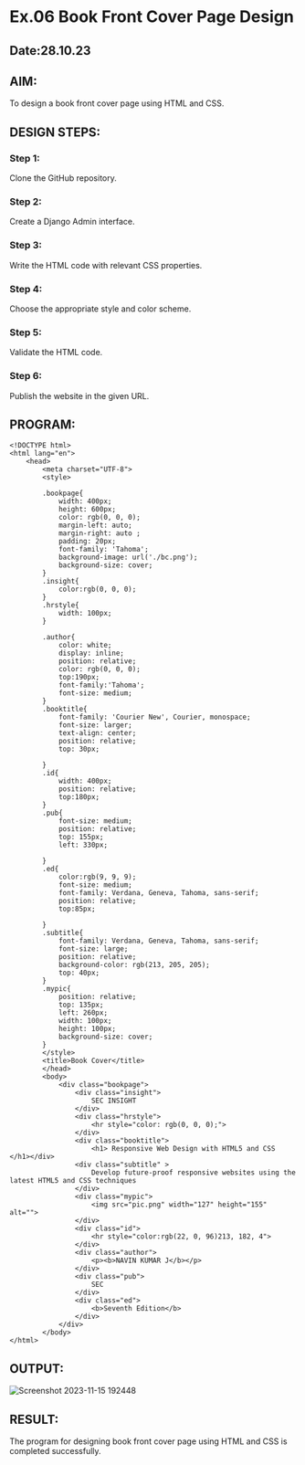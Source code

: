 # Ex.06 Book Front Cover Page Design
## Date:28.10.23

## AIM:
To design a book front cover page using HTML and CSS.

## DESIGN STEPS:

### Step 1:
Clone the GitHub repository.

### Step 2:
Create a Django Admin interface.

### Step 3:
Write the HTML code with relevant CSS properties.

### Step 4:
Choose the appropriate style and color scheme.

### Step 5:
Validate the HTML code.

### Step 6:
Publish the website in the given URL.

## PROGRAM:
```
<!DOCTYPE html>
<html lang="en">
    <head>
        <meta charset="UTF-8">
        <style>

        .bookpage{
            width: 400px;
            height: 600px;
            color: rgb(0, 0, 0);
            margin-left: auto;
            margin-right: auto ;
            padding: 20px;
            font-family: 'Tahoma';
            background-image: url('./bc.png');
            background-size: cover;
        }
        .insight{
            color:rgb(0, 0, 0);
        }
        .hrstyle{
            width: 100px;
        }

        .author{
            color: white;
            display: inline;
            position: relative;
            color: rgb(0, 0, 0);
            top:190px;
            font-family:'Tahoma';
            font-size: medium;
        }
        .booktitle{
            font-family: 'Courier New', Courier, monospace;
            font-size: larger;
            text-align: center;
            position: relative;
            top: 30px;

        }
        .id{
            width: 400px;
            position: relative;
            top:180px;
        }
        .pub{
            font-size: medium;
            position: relative;
            top: 155px;
            left: 330px;

        }
        .ed{
            color:rgb(9, 9, 9);
            font-size: medium;
            font-family: Verdana, Geneva, Tahoma, sans-serif;
            position: relative;
            top:85px;

        }
        .subtitle{
            font-family: Verdana, Geneva, Tahoma, sans-serif;
            font-size: large;
            position: relative;
            background-color: rgb(213, 205, 205);
            top: 40px;
        }
        .mypic{
            position: relative;
            top: 135px;
            left: 260px;
            width: 100px;
            height: 100px;
            background-size: cover;
        }
        </style>
        <title>Book Cover</title>
        </head>
        <body>
            <div class="bookpage">
                <div class="insight">
                    SEC INSIGHT
                </div>
                <div class="hrstyle">
                    <hr style="color: rgb(0, 0, 0);">
                </div>
                <div class="booktitle">
                    <h1> Responsive Web Design with HTML5 and CSS </h1></div>
                <div class="subtitle" >
                    Develop future-proof responsive websites using the latest HTML5 and CSS techniques
                </div>
                <div class="mypic">
                    <img src="pic.png" width="127" height="155" alt="">
                </div>
                <div class="id">
                    <hr style="color:rgb(22, 0, 96)213, 182, 4">
                </div>
                <div class="author">
                    <p><b>NAVIN KUMAR J</b></p>
                </div>
                <div class="pub">
                    SEC
                </div>
                <div class="ed">
                    <b>Seventh Edition</b>
                </div>
            </div> 
        </body> 
</html>
```

## OUTPUT:
![Screenshot 2023-11-15 192448](https://github.com/swetha1510/cover/assets/120623583/c3ad3670-41ba-430e-9589-83c96b112a11)

## RESULT:
The program for designing book front cover page using HTML and CSS is completed successfully.
